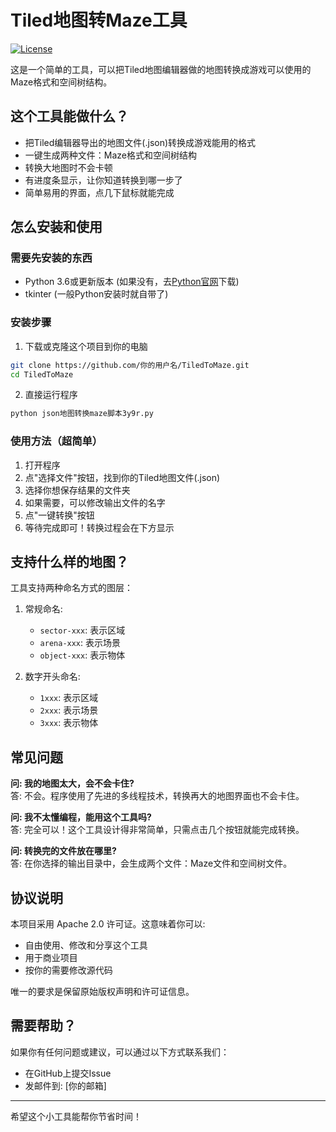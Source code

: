 # Tiled地图转Maze工具

[![License](https://img.shields.io/badge/License-Apache%202.0-blue.svg)](https://opensource.org/licenses/Apache-2.0)

这是一个简单的工具，可以把Tiled地图编辑器做的地图转换成游戏可以使用的Maze格式和空间树结构。

## 这个工具能做什么？

- 把Tiled编辑器导出的地图文件(.json)转换成游戏能用的格式
- 一键生成两种文件：Maze格式和空间树结构
- 转换大地图时不会卡顿
- 有进度条显示，让你知道转换到哪一步了
- 简单易用的界面，点几下鼠标就能完成

## 怎么安装和使用

### 需要先安装的东西
- Python 3.6或更新版本 (如果没有，去[Python官网](https://www.python.org/downloads/)下载)
- tkinter (一般Python安装时就自带了)

### 安装步骤

1. 下载或克隆这个项目到你的电脑
```bash
git clone https://github.com/你的用户名/TiledToMaze.git
cd TiledToMaze
```

2. 直接运行程序
```bash
python json地图转换maze脚本3y9r.py
```

### 使用方法（超简单）

1. 打开程序
2. 点"选择文件"按钮，找到你的Tiled地图文件(.json)
3. 选择你想保存结果的文件夹
4. 如果需要，可以修改输出文件的名字
5. 点"一键转换"按钮
6. 等待完成即可！转换过程会在下方显示

## 支持什么样的地图？

工具支持两种命名方式的图层：

1. 常规命名:
   - `sector-xxx`: 表示区域
   - `arena-xxx`: 表示场景
   - `object-xxx`: 表示物体

2. 数字开头命名:
   - `1xxx`: 表示区域
   - `2xxx`: 表示场景
   - `3xxx`: 表示物体

## 常见问题

**问: 我的地图太大，会不会卡住?**  
答: 不会。程序使用了先进的多线程技术，转换再大的地图界面也不会卡住。

**问: 我不太懂编程，能用这个工具吗?**  
答: 完全可以！这个工具设计得非常简单，只需点击几个按钮就能完成转换。

**问: 转换完的文件放在哪里?**  
答: 在你选择的输出目录中，会生成两个文件：Maze文件和空间树文件。

## 协议说明

本项目采用 Apache 2.0 许可证。这意味着你可以:

- 自由使用、修改和分享这个工具
- 用于商业项目
- 按你的需要修改源代码

唯一的要求是保留原始版权声明和许可证信息。

## 需要帮助？

如果你有任何问题或建议，可以通过以下方式联系我们：

- 在GitHub上提交Issue
- 发邮件到: [你的邮箱]

---

希望这个小工具能帮你节省时间！
